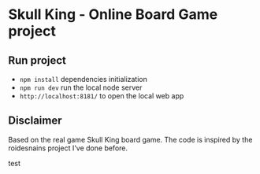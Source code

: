 # Skull King - Online Board Game project

## Run project
* `npm install` dependencies initialization
* `npm run dev` run the local node server
* `http://localhost:8181/` to open the local web app 

## Disclaimer
Based on the real game Skull King board game. The code is inspired by the roidesnains project I've done before.

test